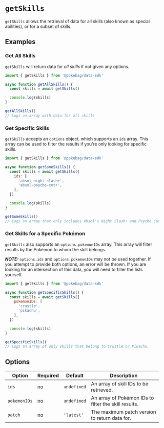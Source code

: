 # `getSkills`

`getSkills` allows the retrieval of data for all skills (also known as special abilities), or for a subset of skills.

## Examples

### Get All Skills

`getSkills` will return data for _all skills_ if not given any options.

```js
import { getSkills } from '@pokebag/data-sdk'

async function getAllSkills() {
  const skills = await getSkills()

  console.log(skills)
}

getAllSkills()
// Logs an array with data for all skills
```

### Get Specific Skills

`getSkills` accepts an `options` object, which supports an `ids` array. This array can be used to filter the results if you're only looking for specific skills.

```js
import { getSkills } from '@pokebag/data-sdk'

async function getSomeSkills() {
  const skills = await getSkills({
    ids: [
      'absol-night-slash+',
      'absol-psycho-cut+',
    ],
  })

  console.log(skills)
}

getSomeSkills()
// Logs an array that only includes Absol's Night Slash+ and Psycho Cut+ skills.
```

### Get Skills for a Specific Pokémon

`getSkills` also supports an `options.pokemonIDs` array. This array will filter results by the Pokémon to whom the skill belongs.

_**NOTE:**_ `options.ids` and `options.pokemonIDs` may not be used together. If you attempt to provide both options, an error will be thrown. If you are looking for an intersection of this data, you will need to filter the lists yourself.

```js
import { getSkills } from '@pokebag/data-sdk'

async function getSpecificSkills() {
  const skills = await getSkills({
    pokemonIDs: [
      'crustle',
      'pikachu',
    ],
  })

  console.log(skills)
}

getSpecificSkills()
// Logs an array of only skills that belong to Crustle or Pikachu.
```

## Options

| Option        | Required  | Default     | Description                                           |
|---------------|-----------|-------------|-------------------------------------------------------|
| `ids`         | no        | `undefined` | An array of skill IDs to be retrieved.                |
| `pokemonIDs`  | no        | `undefined` | An array of Pokémon IDs to filter the skill results.  |
| `patch`       | no        | `'latest'`  | The maximum patch version to return data for.         |
